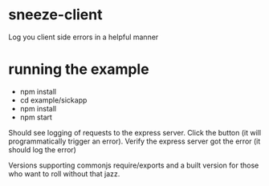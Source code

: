 # sneeze-client
Log you client side errors in a helpful manner

# running the example

* npm install
* cd example/sickapp
* npm install
* npm start

Should see logging of requests to the express server. Click the button (it will programmatically trigger an error). Verify the express server got the error (it should log the error)

Versions supporting commonjs require/exports and a built version for those who want to roll without that jazz.
